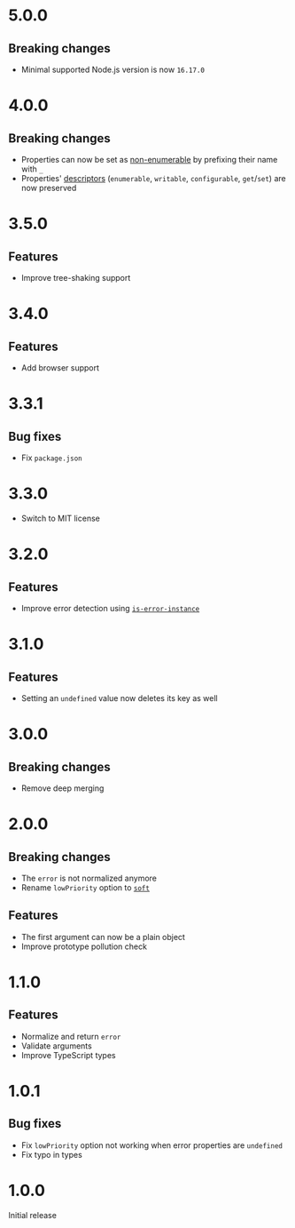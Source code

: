 # 5.0.0

## Breaking changes

- Minimal supported Node.js version is now `16.17.0`

# 4.0.0

## Breaking changes

- Properties can now be set as
  [non-enumerable](https://developer.mozilla.org/en-US/docs/Web/JavaScript/Enumerability_and_ownership_of_properties)
  by prefixing their name with `_`
- Properties'
  [descriptors](https://developer.mozilla.org/en-US/docs/Web/JavaScript/Reference/Global_Objects/Object/getOwnPropertyDescriptor)
  (`enumerable`, `writable`, `configurable`, `get`/`set`) are now preserved

# 3.5.0

## Features

- Improve tree-shaking support

# 3.4.0

## Features

- Add browser support

# 3.3.1

## Bug fixes

- Fix `package.json`

# 3.3.0

- Switch to MIT license

# 3.2.0

## Features

- Improve error detection using
  [`is-error-instance`](https://github.com/ehmicky/is-error-instance)

# 3.1.0

## Features

- Setting an `undefined` value now deletes its key as well

# 3.0.0

## Breaking changes

- Remove deep merging

# 2.0.0

## Breaking changes

- The `error` is not normalized anymore
- Rename `lowPriority` option to [`soft`](README.md#soft)

## Features

- The first argument can now be a plain object
- Improve prototype pollution check

# 1.1.0

## Features

- Normalize and return `error`
- Validate arguments
- Improve TypeScript types

# 1.0.1

## Bug fixes

- Fix `lowPriority` option not working when error properties are `undefined`
- Fix typo in types

# 1.0.0

Initial release
